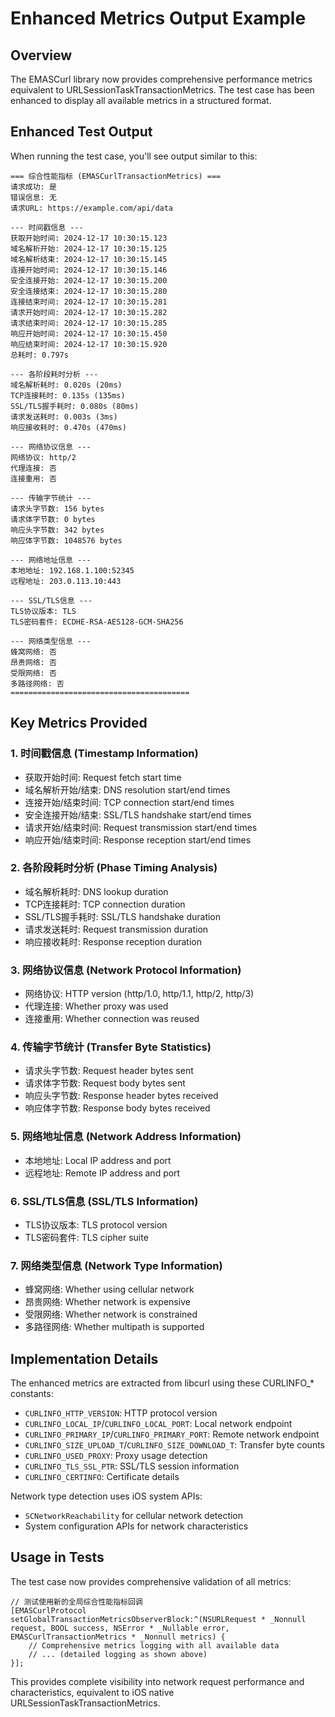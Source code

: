 # Enhanced Metrics Output Example

## Overview
The EMASCurl library now provides comprehensive performance metrics equivalent to URLSessionTaskTransactionMetrics. The test case has been enhanced to display all available metrics in a structured format.

## Enhanced Test Output

When running the test case, you'll see output similar to this:

```
=== 综合性能指标 (EMASCurlTransactionMetrics) ===
请求成功: 是
错误信息: 无
请求URL: https://example.com/api/data

--- 时间戳信息 ---
获取开始时间: 2024-12-17 10:30:15.123
域名解析开始: 2024-12-17 10:30:15.125
域名解析结束: 2024-12-17 10:30:15.145
连接开始时间: 2024-12-17 10:30:15.146
安全连接开始: 2024-12-17 10:30:15.200
安全连接结束: 2024-12-17 10:30:15.280
连接结束时间: 2024-12-17 10:30:15.281
请求开始时间: 2024-12-17 10:30:15.282
请求结束时间: 2024-12-17 10:30:15.285
响应开始时间: 2024-12-17 10:30:15.450
响应结束时间: 2024-12-17 10:30:15.920
总耗时: 0.797s

--- 各阶段耗时分析 ---
域名解析耗时: 0.020s (20ms)
TCP连接耗时: 0.135s (135ms)
SSL/TLS握手耗时: 0.080s (80ms)
请求发送耗时: 0.003s (3ms)
响应接收耗时: 0.470s (470ms)

--- 网络协议信息 ---
网络协议: http/2
代理连接: 否
连接重用: 否

--- 传输字节统计 ---
请求头字节数: 156 bytes
请求体字节数: 0 bytes
响应头字节数: 342 bytes
响应体字节数: 1048576 bytes

--- 网络地址信息 ---
本地地址: 192.168.1.100:52345
远程地址: 203.0.113.10:443

--- SSL/TLS信息 ---
TLS协议版本: TLS
TLS密码套件: ECDHE-RSA-AES128-GCM-SHA256

--- 网络类型信息 ---
蜂窝网络: 否
昂贵网络: 否
受限网络: 否
多路径网络: 否
========================================
```

## Key Metrics Provided

### 1. **时间戳信息** (Timestamp Information)
- 获取开始时间: Request fetch start time
- 域名解析开始/结束: DNS resolution start/end times
- 连接开始/结束时间: TCP connection start/end times
- 安全连接开始/结束: SSL/TLS handshake start/end times
- 请求开始/结束时间: Request transmission start/end times
- 响应开始/结束时间: Response reception start/end times

### 2. **各阶段耗时分析** (Phase Timing Analysis)
- 域名解析耗时: DNS lookup duration
- TCP连接耗时: TCP connection duration
- SSL/TLS握手耗时: SSL/TLS handshake duration
- 请求发送耗时: Request transmission duration
- 响应接收耗时: Response reception duration

### 3. **网络协议信息** (Network Protocol Information)
- 网络协议: HTTP version (http/1.0, http/1.1, http/2, http/3)
- 代理连接: Whether proxy was used
- 连接重用: Whether connection was reused

### 4. **传输字节统计** (Transfer Byte Statistics)
- 请求头字节数: Request header bytes sent
- 请求体字节数: Request body bytes sent
- 响应头字节数: Response header bytes received
- 响应体字节数: Response body bytes received

### 5. **网络地址信息** (Network Address Information)
- 本地地址: Local IP address and port
- 远程地址: Remote IP address and port

### 6. **SSL/TLS信息** (SSL/TLS Information)
- TLS协议版本: TLS protocol version
- TLS密码套件: TLS cipher suite

### 7. **网络类型信息** (Network Type Information)
- 蜂窝网络: Whether using cellular network
- 昂贵网络: Whether network is expensive
- 受限网络: Whether network is constrained
- 多路径网络: Whether multipath is supported

## Implementation Details

The enhanced metrics are extracted from libcurl using these CURLINFO_* constants:

- `CURLINFO_HTTP_VERSION`: HTTP protocol version
- `CURLINFO_LOCAL_IP`/`CURLINFO_LOCAL_PORT`: Local network endpoint
- `CURLINFO_PRIMARY_IP`/`CURLINFO_PRIMARY_PORT`: Remote network endpoint
- `CURLINFO_SIZE_UPLOAD_T`/`CURLINFO_SIZE_DOWNLOAD_T`: Transfer byte counts
- `CURLINFO_USED_PROXY`: Proxy usage detection
- `CURLINFO_TLS_SSL_PTR`: SSL/TLS session information
- `CURLINFO_CERTINFO`: Certificate details

Network type detection uses iOS system APIs:
- `SCNetworkReachability` for cellular network detection
- System configuration APIs for network characteristics

## Usage in Tests

The test case now provides comprehensive validation of all metrics:

```objc
// 测试使用新的全局综合性能指标回调
[EMASCurlProtocol setGlobalTransactionMetricsObserverBlock:^(NSURLRequest * _Nonnull request, BOOL success, NSError * _Nullable error, EMASCurlTransactionMetrics * _Nonnull metrics) {
    // Comprehensive metrics logging with all available data
    // ... (detailed logging as shown above)
}];
```

This provides complete visibility into network request performance and characteristics, equivalent to iOS native URLSessionTaskTransactionMetrics.